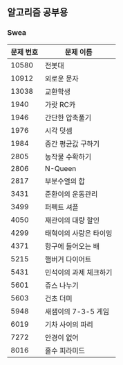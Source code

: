 ## 알고리즘 공부용

### Swea

| 문제 번호 | 문제 이름       |
| --------- | --------------- |
| 10580 | 전봇대 |
| 10912 | 외로운 문자 |
| 13038 | 교환학생 |
| 1940 | 가랏 RC카 |
| 1946 | 간단한 압축풀기 |
| 1976 | 시각 덧셈 |
| 1984 | 중간 평균값 구하기 |
| 2805      | 농작물 수확하기 |
| 2806      | N-Queen |
|2817|부분수열의 합|
|3431|준환이의 운동관리|
|3499|퍼펙트 셔플|
| 4050 | 재관이의 대량 할인 |
| 4299 | 태혁이의 사랑은 타이밍 |
| 4371 | 항구에 들어오는 배 |
| 5215 | 햄버거 다이어트 |
| 5431 | 민석이의 과제 체크하기 |
| 5601 | 쥬스 나누기 |
| 5603 | 건초 더미 |
| 5948 | 새샘이의 7-3-5 게임 |
| 6019 | 기차 사이의 파리 |
| 7272 | 안경이 없어 |
| 8016 | 홀수 피라미드 |

